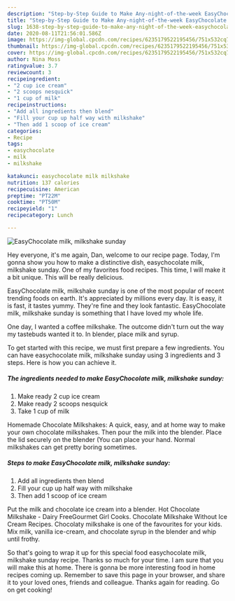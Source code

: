```yaml
---
description: "Step-by-Step Guide to Make Any-night-of-the-week EasyChocolate milk, milkshake sunday"
title: "Step-by-Step Guide to Make Any-night-of-the-week EasyChocolate milk, milkshake sunday"
slug: 1638-step-by-step-guide-to-make-any-night-of-the-week-easychocolate-milk-milkshake-sunday
date: 2020-08-11T21:56:01.586Z
image: https://img-global.cpcdn.com/recipes/6235179522195456/751x532cq70/easychocolate-milk-milkshake-sunday-recipe-main-photo.jpg
thumbnail: https://img-global.cpcdn.com/recipes/6235179522195456/751x532cq70/easychocolate-milk-milkshake-sunday-recipe-main-photo.jpg
cover: https://img-global.cpcdn.com/recipes/6235179522195456/751x532cq70/easychocolate-milk-milkshake-sunday-recipe-main-photo.jpg
author: Nina Moss
ratingvalue: 3.7
reviewcount: 3
recipeingredient:
- "2 cup ice cream"
- "2 scoops nesquick"
- "1 cup of milk"
recipeinstructions:
- "Add all ingredients then blend"
- "Fill your cup up half way with milkshake"
- "Then add 1 scoop of ice cream"
categories:
- Recipe
tags:
- easychocolate
- milk
- milkshake

katakunci: easychocolate milk milkshake 
nutrition: 137 calories
recipecuisine: American
preptime: "PT22M"
cooktime: "PT50M"
recipeyield: "1"
recipecategory: Lunch

---
```



![EasyChocolate milk, milkshake sunday](https://img-global.cpcdn.com/recipes/6235179522195456/751x532cq70/easychocolate-milk-milkshake-sunday-recipe-main-photo.jpg)

Hey everyone, it's me again, Dan, welcome to our recipe page. Today, I'm gonna show you how to make a distinctive dish, easychocolate milk, milkshake sunday. One of my favorites food recipes. This time, I will make it a bit unique. This will be really delicious.

EasyChocolate milk, milkshake sunday is one of the most popular of recent trending foods on earth. It's appreciated by millions every day. It is easy, it is fast, it tastes yummy. They're fine and they look fantastic. EasyChocolate milk, milkshake sunday is something that I have loved my whole life.

One day, I wanted a coffee milkshake. The outcome didn&#39;t turn out the way my tastebuds wanted it to. In blender, place milk and syrup.


To get started with this recipe, we must first prepare a few ingredients. You can have easychocolate milk, milkshake sunday using 3 ingredients and 3 steps. Here is how you can achieve it.

<!--inarticleads1-->

##### The ingredients needed to make EasyChocolate milk, milkshake sunday:

1. Make ready 2 cup ice cream
1. Make ready 2 scoops nesquick
1. Take 1 cup of milk


Homemade Chocolate Milkshakes: A quick, easy, and at home way to make your own chocolate milkshakes. Then pour the milk into the blender. Place the lid securely on the blender (You can place your hand. Normal milkshakes can get pretty boring sometimes. 

<!--inarticleads2-->

##### Steps to make EasyChocolate milk, milkshake sunday:

1. Add all ingredients then blend
1. Fill your cup up half way with milkshake
1. Then add 1 scoop of ice cream


Put the milk and chocolate ice cream into a blender. Hot Chocolate Milkshake - Dairy FreeGourmet Girl Cooks. Chocolate Milkshake Without Ice Cream Recipes. Chocolaty milkshake is one of the favourites for your kids. Mix milk, vanilla ice-cream, and chocolate syrup in the blender and whip until frothy. 

So that's going to wrap it up for this special food easychocolate milk, milkshake sunday recipe. Thanks so much for your time. I am sure that you will make this at home. There is gonna be more interesting food in home recipes coming up. Remember to save this page in your browser, and share it to your loved ones, friends and colleague. Thanks again for reading. Go on get cooking!
